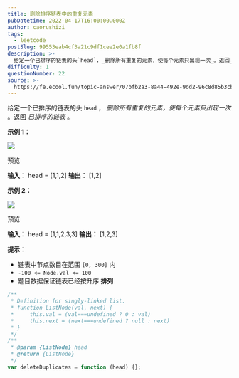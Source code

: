 ```yaml
---
title: 删除排序链表中的重复元素
pubDatetime: 2022-04-17T16:00:00.000Z
author: caorushizi
tags:
  - leetcode
postSlug: 99553eab4cf3a21c9df1cee2e0a1fb8f
description: >-
  给定一个已排序的链表的头`head`，_删除所有重复的元素，使每个元素只出现一次_。返回_已排序的链表_。**示例1：**![](https://assets.leetcode.com/uploads
difficulty: 1
questionNumber: 22
source: >-
  https://fe.ecool.fun/topic-answer/07bfb2a3-8a44-492e-9dd2-96c8d85b3cb2?orderBy=updateTime&order=desc&tagId=31
---
```


给定一个已排序的链表的头 `head` ， _删除所有重复的元素，使每个元素只出现一次_ 。返回 _已排序的链表_ 。

**示例 1：**

![](https://assets.leetcode.com/uploads/2021/01/04/list1.jpg)

预览

**输入：** head = \[1,1,2\] **输出：** \[1,2\]

**示例 2：**

![](https://assets.leetcode.com/uploads/2021/01/04/list2.jpg)

预览

**输入：** head = \[1,1,2,3,3\] **输出：** \[1,2,3\]

**提示：**

- 链表中节点数目在范围 `[0, 300]` 内
- `-100 <= Node.val <= 100`
- 题目数据保证链表已经按升序 **排列**

```js
/**
 * Definition for singly-linked list.
 * function ListNode(val, next) {
 *     this.val = (val===undefined ? 0 : val)
 *     this.next = (next===undefined ? null : next)
 * }
 */
/**
 * @param {ListNode} head
 * @return {ListNode}
 */
var deleteDuplicates = function (head) {};
```

